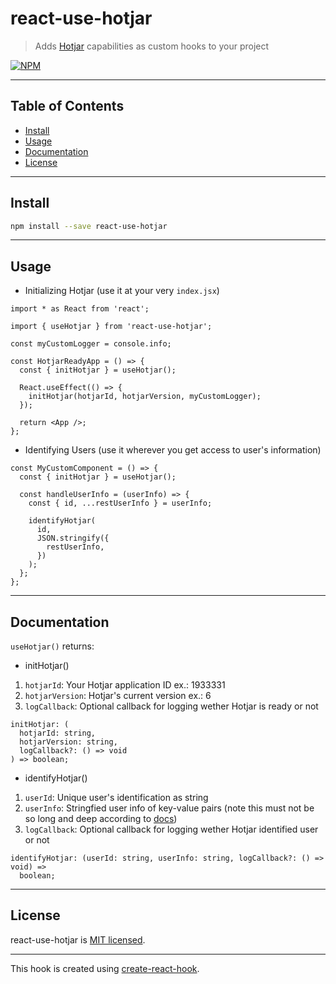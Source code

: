 # react-use-hotjar

> Adds [Hotjar](https://www.hotjar.com/) capabilities as custom hooks to your project

[![NPM](https://img.shields.io/npm/v/react-use-hotjar.svg)](https://www.npmjs.com/package/react-use-hotjar)

---

## Table of Contents

- [Install](#install)
- [Usage](#usage)
- [Documentation](#documentation)
- [License](#license)

---

## Install

```bash
npm install --save react-use-hotjar
```

---

## Usage

- Initializing Hotjar (use it at your very `index.jsx`)

```tsx
import * as React from 'react';

import { useHotjar } from 'react-use-hotjar';

const myCustomLogger = console.info;

const HotjarReadyApp = () => {
  const { initHotjar } = useHotjar();

  React.useEffect(() => {
    initHotjar(hotjarId, hotjarVersion, myCustomLogger);
  });

  return <App />;
};
```

- Identifying Users (use it wherever you get access to user's information)

```tsx
const MyCustomComponent = () => {
  const { initHotjar } = useHotjar();

  const handleUserInfo = (userInfo) => {
    const { id, ...restUserInfo } = userInfo;

    identifyHotjar(
      id,
      JSON.stringify({
        restUserInfo,
      })
    );
  };
};
```

---

## Documentation

`useHotjar()` returns:

- initHotjar()

1. `hotjarId`: Your Hotjar application ID ex.: 1933331
2. `hotjarVersion`: Hotjar's current version ex.: 6
3. `logCallback`: Optional callback for logging wether Hotjar is ready or not

```tsx
initHotjar: (
  hotjarId: string,
  hotjarVersion: string,
  logCallback?: () => void
) => boolean;
```

- identifyHotjar()

1. `userId`: Unique user's identification as string
2. `userInfo`: Stringfied user info of key-value pairs (note this must not be so long and deep according to [docs](https://help.hotjar.com/hc/en-us/articles/360033640653-Identify-API-Reference))
3. `logCallback`: Optional callback for logging wether Hotjar identified user or not

```tsx
identifyHotjar: (userId: string, userInfo: string, logCallback?: () => void) =>
  boolean;
```

---

## License

react-use-hotjar is [MIT licensed](./LICENSE).

---

This hook is created using [create-react-hook](https://github.com/hermanya/create-react-hook).
